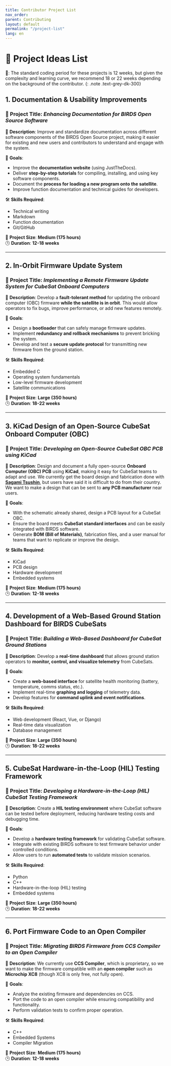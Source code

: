 ```yaml
---
title: Contributor Project List
nav_order: 
parent: Contributing
layout: default
permalink: "/project-list"
lang: en
---
```



# 🚀 Project Ideas List

📝: The standard coding period for these projects is 12 weeks, but given the complexity and learning curve, we recommend 18 or 22 weeks depending on the background of the contributor.
{: .note .text-grey-dk-300}


## 1. Documentation & Usability Improvements  
### 🔹 Project Title: *Enhancing Documentation for BIRDS Open Source Software*  
📌 **Description**: Improve and standardize documentation across different software components of the BIRDS Open Source project, making it easier for existing and new users and contributors to understand and engage with the system.  

🎯 **Goals**:  
- Improve the **documentation website** (using JustTheDocs).  
- Deliver **step-by-step tutorials** for compiling, installing, and using key software components.  
- Document the **process for loading a new program onto the satellite**.  
- Improve function documentation and technical guides for developers.  

🛠 **Skills Required**:  
- Technical writing  
- Markdown  
- Function documentation  
- Git/GitHub  

📆 **Project Size**: **Medium (175 hours)**  
🕒 **Duration**: **12-18 weeks**  

---

## 2. In-Orbit Firmware Update System  
### 🔹 Project Title: *Implementing a Remote Firmware Update System for CubeSat Onboard Computers*  
📌 **Description**: Develop a **fault-tolerant method** for updating the onboard computer (OBC) firmware **while the satellite is in orbit**. This would allow operators to fix bugs, improve performance, or add new features remotely.  

🎯 **Goals**:  
- Design a **bootloader** that can safely manage firmware updates.  
- Implement **redundancy and rollback mechanisms** to prevent bricking the system.  
- Develop and test a **secure update protocol** for transmitting new firmware from the ground station.  

🛠 **Skills Required**:  
- Embedded C  
- Operating system fundamentals  
- Low-level firmware development  
- Satellite communications  

📆 **Project Size**: **Large (350 hours)**  
🕒 **Duration**: **18-22 weeks**  

---

## 3. KiCad Design of an Open-Source CubeSat Onboard Computer (OBC)  
### 🔹 Project Title: *Developing an Open-Source CubeSat OBC PCB using KiCad*  
📌 **Description**: Design and document a fully open-source **Onboard Computer (OBC) PCB** using **KiCad**, making it easy for CubeSat teams to adapt and use. We currently get the board design and fabrication done with **[Sagami Tsushin](https://www.sagami-net.co.jp/)**, but users have said it is difficult to do from their country. We want to make a design that can be sent to **any PCB manufacturer** near users.  

🎯 **Goals**:  
- With the schematic already shared, design a PCB layout for a CubeSat OBC.  
- Ensure the board meets **CubeSat standard interfaces** and can be easily integrated with BIRDS software.  
- Generate **BOM (Bill of Materials)**, fabrication files, and a user manual for teams that want to replicate or improve the design.  

🛠 **Skills Required**:  
- KiCad  
- PCB design  
- Hardware development  
- Embedded systems  

📆 **Project Size**: **Medium (175 hours)**  
🕒 **Duration**: **12-18 weeks**  

---

## 4. Development of a Web-Based Ground Station Dashboard for BIRDS CubeSats  
### 🔹 Project Title: *Building a Web-Based Dashboard for CubeSat Ground Stations*  
📌 **Description**: Develop a **real-time dashboard** that allows ground station operators to **monitor, control, and visualize telemetry** from CubeSats.  

🎯 **Goals**:  
- Create a **web-based interface** for satellite health monitoring (battery, temperature, comms status, etc.).  
- Implement real-time **graphing and logging** of telemetry data.  
- Develop features for **command uplink and event notifications**.  

🛠 **Skills Required**:  
- Web development (React, Vue, or Django)  
- Real-time data visualization  
- Database management  

📆 **Project Size**: **Large (350 hours)**  
🕒 **Duration**: **18-22 weeks**  

---

## 5. CubeSat Hardware-in-the-Loop (HIL) Testing Framework  
### 🔹 Project Title: *Developing a Hardware-in-the-Loop (HIL) CubeSat Testing Framework*  
📌 **Description**: Create a **HIL testing environment** where CubeSat software can be tested before deployment, reducing hardware testing costs and debugging time.  

🎯 **Goals**:  
- Develop a **hardware testing framework** for validating CubeSat software.  
- Integrate with existing BIRDS software to test firmware behavior under controlled conditions.  
- Allow users to run **automated tests** to validate mission scenarios.  

🛠 **Skills Required**:  
- Python  
- C++  
- Hardware-in-the-loop (HIL) testing  
- Embedded systems  

📆 **Project Size**: **Large (350 hours)**  
🕒 **Duration**: **18-22 weeks**  

---

## 6. Port Firmware Code to an Open Compiler  
### 🔹 Project Title: *Migrating BIRDS Firmware from CCS Compiler to an Open Compiler*  
📌 **Description**: We currently use **CCS Compiler**, which is proprietary, so we want to make the firmware compatible with an **open compiler** such as **Microchip XC8** (though XC8 is only free, not fully open).  

🎯 **Goals**:  
- Analyze the existing firmware and dependencies on CCS.  
- Port the code to an open compiler while ensuring compatibility and functionality.  
- Perform validation tests to confirm proper operation.  

🛠 **Skills Required**:  
- C++  
- Embedded Systems  
- Compiler Migration  

📆 **Project Size**: **Medium (175 hours)**  
🕒 **Duration**: **12-18 weeks**  


